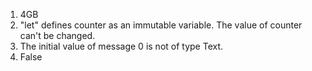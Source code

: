 1. 4GB
2. "let" defines counter as an immutable variable. The value of counter can't be changed.
3. The initial value of message 0 is not of type Text.
4. False